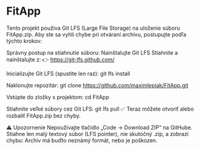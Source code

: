 # FitApp

Tento projekt používa Git LFS (Large File Storage) na uloženie súboru FitApp.zip.
Aby ste sa vyhli chybe pri otváraní archívu, postupujte podľa týchto krokov:

Správny postup na stiahnutie súboru:
Nainštalujte Git LFS
Stiahnite a nainštalujte z:
👉 https://git-lfs.github.com/

Inicializujte Git LFS (spustite len raz):
git lfs install

Naklonujte repozitár:
git clone https://github.com/maximlepjak/FitApp.git

Vstúpte do zložky s projektom:
cd FitApp

Stiahnite veľké súbory cez Git LFS:
git lfs pull
✅ Teraz môžete otvoriť alebo rozbaliť FitApp.zip bez chyby.

⚠️ Upozornenie
Nepoužívajte tlačidlo „Code → Download ZIP“ na GitHube.
Stiahne len malý textový súbor (LFS pointer), nie skutočný .zip, a zobrazí chybu:
Archiv má buďto neznámý formát, nebo je poškozen.

